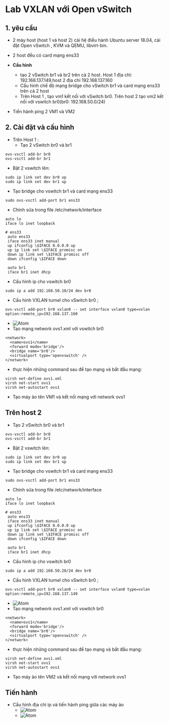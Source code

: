 # Lab VXLAN với Open vSwitch # 
## 1. yêu cầu ## 
- 2 máy host (host 1 và host 2) cài hệ điều hành Ubuntu server 18.04, cài đặt Open vSwitch , KVM và QEMU, libvirt-bin. 
- 2 host đều có card mạng ens33 

- **Cấu hình**
   - tạo 2 vSwitch br1 và br2 trên cả 2 host. Host 1 địa chỉ: 192.168.137.149,host 2 địa chỉ 192.168.137.160 
   - Cấu hình chế độ mạng bridge cho vSwitch br1 và card mạng ens33 trên cả 2 host 
   - Trên Host 1 , tạo vm1 kết nối với vSwitch br0. Trên host 2 tạo vm2 kết nối với vswitch br0(br0: 192.168.50.0/24)
   
- Tiến hành ping 2 VM1 và VM2 
## 2. Cài đặt và cấu hình ## 
- Trên Host 1 : 
  - Tạo 2 vSwitch br0 và br1 
```
ovs-vsctl add-br br0
ovs-vsctl add-br br1
```
- Bật 2 vswitch lên: 
```
sudo ip link set dev br0 up 
sudo ip link set dev br1 up 
```
- Tạo bridge cho vswitch br1 và card mạng ens33 
```
sudo ovs-vsctl add-port br1 ens33 
```
- Chỉnh sửa trong file /etc/network/interface 
```
auto lo
iface lo inet loopback

# ens33
 auto ens33
 iface ens33 inet manual
 up ifconfig \$IFACE 0.0.0.0 up
 up ip link set \$IFACE promisc on
 down ip link set \$IFACE promisc off
 down ifconfig \$IFACE down
 
 auto br1
 iface br1 inet dhcp
```
- Cấu hình ip cho vswitch br0 
```
sudo ip a add 192.168.50.10/24 dev br0 
```
- Cấu hình VXLAN turnel cho vSwitch br0 ; 
```
ovs-vsctl add-port br0 vxlan0 -- set interface vxlan0 type=vxlan option:remote_ip=192.168.137.160
```
   - ![Atom](https://i.imgur.com/gGLBOQZ.png)
- Tạo mạng network ovs1.xml với vswitch br0 
```
<network>
  <name>ovs1</name>
  <forward mode='bridge'/>
  <bridge name='br0'/>
  <virtualport type='openvswitch' />
</network>
```
- thực hiện những command sau để tạo mạng và bắt đầu  mạng: 
```
virsh net-define ovs1.xml
virsh net-start ovs1
virsh net-autostart ovs1
```
- Tạo máy ảo tên VM1 và kết nối mạng với network ovs1 

## Trên host 2 ## 
  - Tạo 2 vSwitch br0 và br1 
```
ovs-vsctl add-br br0
ovs-vsctl add-br br1
```
- Bật 2 vswitch lên: 
```
sudo ip link set dev br0 up 
sudo ip link set dev br1 up 
```
- Tạo bridge cho vswitch br1 và card mạng ens33 
```
sudo ovs-vsctl add-port br1 ens33 
```
- Chỉnh sửa trong file /etc/network/interface 
```
auto lo
iface lo inet loopback

# ens33
 auto ens33
 iface ens33 inet manual
 up ifconfig \$IFACE 0.0.0.0 up
 up ip link set \$IFACE promisc on
 down ip link set \$IFACE promisc off
 down ifconfig \$IFACE down
 
 auto br1
 iface br1 inet dhcp
```
- Cấu hình ip cho vswitch br0 
```
sudo ip a add 192.168.50.20/24 dev br0 
```
- Cấu hình VXLAN turnel cho vSwitch br0 ; 
```
ovs-vsctl add-port br0 vxlan0 -- set interface vxlan0 type=vxlan option:remote_ip=192.168.137.149
```
   - ![Atom](https://i.imgur.com/l0twb0K.png)
- Tạo mạng network ovs1.xml với vswitch br0 
```
<network>
  <name>ovs1</name>
  <forward mode='bridge'/>
  <bridge name='br0'/>
  <virtualport type='openvswitch' />
</network>
```
- thực hiện những command sau để tạo mạng và bắt đầu  mạng:
``` 
virsh net-define ovs1.xml
virsh net-start ovs1
virsh net-autostart ovs1
```
- Tạo máy ảo tên VM2 và kết nối mạng với network ovs1 

## Tiến hành ## 
- Cầu hình địa chỉ ip và tiến hành ping giữa các máy ảo 
   - ![Atom](https://i.imgur.com/oktGEIO.png)
   - ![Atom](https://i.imgur.com/l60d5Ze.png)
